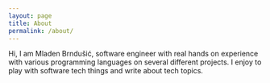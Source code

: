 ```yaml
---
layout: page
title: About
permalink: /about/
---
```


Hi, I am Mladen Brndušić, software engineer with real hands on experience with various programming languages on several different projects.
I enjoy to play with software tech things and write about tech topics.

